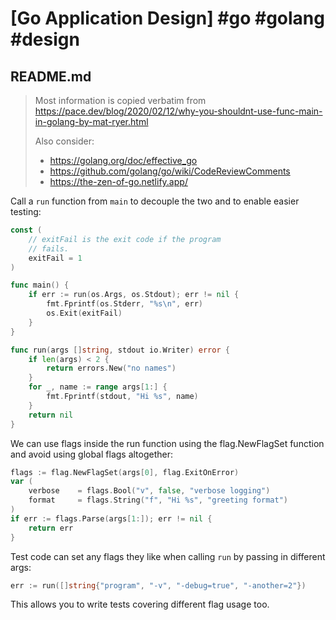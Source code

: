 # [Go Application Design] #go #golang #design

## README.md

> Most information is copied verbatim from https://pace.dev/blog/2020/02/12/why-you-shouldnt-use-func-main-in-golang-by-mat-ryer.html
>
> Also consider:
> - https://golang.org/doc/effective_go
> - https://github.com/golang/go/wiki/CodeReviewComments
> - https://the-zen-of-go.netlify.app/

Call a `run` function from `main` to decouple the two and to enable easier testing:

```go
const (
	// exitFail is the exit code if the program
	// fails.
	exitFail = 1
)

func main() {
	if err := run(os.Args, os.Stdout); err != nil {
		fmt.Fprintf(os.Stderr, "%s\n", err)
		os.Exit(exitFail)
	}
}

func run(args []string, stdout io.Writer) error {
	if len(args) < 2 {
		return errors.New("no names")
	}
	for _, name := range args[1:] {
		fmt.Fprintf(stdout, "Hi %s", name)
	}
	return nil
}
```

We can use flags inside the run function using the flag.NewFlagSet function and avoid using global flags altogether:

```go
flags := flag.NewFlagSet(args[0], flag.ExitOnError)
var (
	verbose    = flags.Bool("v", false, "verbose logging")
	format     = flags.String("f", "Hi %s", "greeting format")
)
if err := flags.Parse(args[1:]); err != nil {
	return err
}
```

Test code can set any flags they like when calling `run` by passing in different args:

```go
err := run([]string{"program", "-v", "-debug=true", "-another=2"})
```

This allows you to write tests covering different flag usage too.

